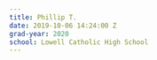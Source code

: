 ```yaml
---
title: Phillip T.
date: 2019-10-06 14:24:00 Z
grad-year: 2020
school: Lowell Catholic High School
---
```


